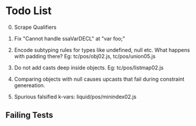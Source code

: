 Todo List
=========

0.  Scrape Qualifiers

1.  Fix "Cannot handle ssaVarDECL" at "var foo;"

2.  Encode subtyping rules for types like undefined, null etc. 
    What happens with padding there?
    Eg:
      tc/pos/obj02.js,
      tc/pos/union05.js

3.  Do not add casts deep inside objects.
    Eg:
      tc/pos/listmap02.js 

4.  Comparing objects with null causes upcasts that fail during constraint
    genereation.

5.  Spurious falsified k-vars:
    liquid/pos/minindex02.js


Failing Tests
-------------


